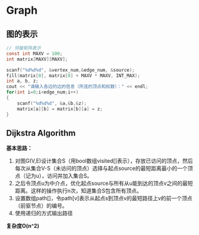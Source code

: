 # **Graph**

## 图的表示
```C
// 邻接矩阵表示
const int MAXV = 100;
int matrix[MAXV][MAXV];

scanf("%d%d%d", &vertex_num,&edge_num, &source);
fill(matrix[0], matrix[0] + MAXV * MAXV, INT_MAX);
int a, b, z;
cout << "请输入各边的边的信息（所连的顶点和权数）：" << endl;
for(int i=0;i<edge_num;i++)
{
    scanf("%d%d%d", &a,&b,&z);
    matrix[a][b] = matrix[b][a] = z;
}
```

## Dijkstra Algorithm 
**基本思路：**
1. 对图G(V,E)设计集合S（用bool数组visited[]表示），存放已访问的顶点，然后每次从集合V-S（未访问的顶点）选择与起点source的最短距离最小的一个顶点（记为u），访问并加入集合S。
2. 之后令顶点u为中介点，优化起点source与所有从u能到达的顶点v之间的最短距离。这样的操作执行n次，知道集合S包含所有顶点。
3. 设置数组path[]，令path[v]表示从起点s到顶点v的最短路径上v的前一个顶点（前驱节点）的编号。
4. 使用递归的方式输出路径

**复杂度O(n^2)**
